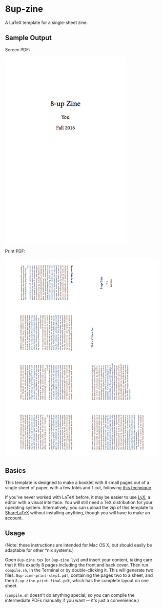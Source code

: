 # 8up-zine

A LaTeX template for a single-sheet zine.

## Sample Output

Screen PDF:

[![example first page](/docs/8up-zine.png?raw=true)](/docs/8up-zine.pdf?raw=true)

Print PDF:

[![complete booklet](/docs/8up-zine-print-final.png?raw=true)](/docs/8up-zine-print-final.pdf?raw=true)


## Basics

This template is designed to make a booklet with 8 small pages out of a single
sheet of paper, with a few folds and 1 cut,
following
[this technique](https://en.wikibooks.org/wiki/Zine_Making/Putting_pages_together#An_8-sided_zine_from_1_sheet_with_1_cut).

If you've never worked with LaTeX before, it may be easier to
use [LyX](https://www.lyx.org), a editor with a visual interface. You will still
need a TeX distribution for your operating system. Alternatively, you can upload
the zip of this template to [ShareLaTeX](https://www.sharelatex.com) without
installing anything, though you will have to make an account.

## Usage

(Note: these instructions are intended for Mac OS X, but should easily be
adaptable for other *nix systems.)

Open `8up-zine.tex` (or `8up-zine.lyx`) and insert your content, taking care
that it fills exactly 8 pages including the front and back cover. Then run
`compile.sh`, in the Terminal or by double-clicking it. This will generate two
files: `8up-zine-print-step1.pdf`, containing the pages two to a sheet, and then
`8-up-zine-print-final.pdf`, which has the complete layout on one sheet.

(`compile.sh` doesn't do anything special, so you can compile the intermediate
PDFs manually if you want -- it's just a convenience.)
